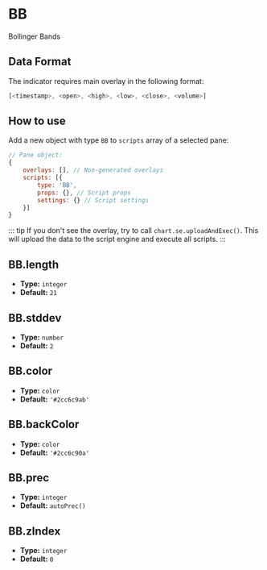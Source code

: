 # BB

Bollinger Bands

## Data Format

The indicator requires main overlay in the following format:

```js
[<timestamp>, <open>, <high>, <low>, <close>, <volume>]
```

## How to use

Add a new object with type `BB` to `scripts` array of a selected pane:
```js
// Pane object:
{
    overlays: [], // Non-generated overlays
    scripts: [{
        type: 'BB',
        props: {}, // Script props
        settings: {} // Script settings
    }]
}
```

::: tip
If you don't see the overlay, try to call `chart.se.uploadAndExec()`. This will upload the data to the script engine and execute all scripts.
:::

## BB.length
- **Type:** `integer`
- **Default:** `21`

## BB.stddev
- **Type:** `number`
- **Default:** `2`

## BB.color
- **Type:** `color`
- **Default:** `'#2cc6c9ab'`

## BB.backColor
- **Type:** `color`
- **Default:** `'#2cc6c90a'`

## BB.prec
- **Type:** `integer`
- **Default:** `autoPrec()`

## BB.zIndex
- **Type:** `integer`
- **Default:** `0`

